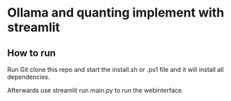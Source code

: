 # Ollama and quanting implement with streamlit


## How to run

Run Git clone this repo and start the install.sh or .ps1 file and it will install all dependencies.


Afterwards use streamlit run main.py to run the webinterface.

